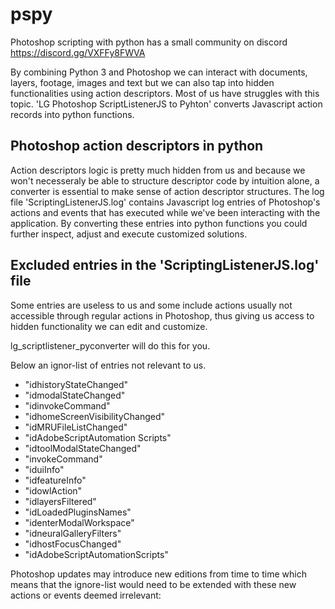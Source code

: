 # pspy
Photoshop scripting with python has a small community on discord https://discord.gg/VXFFy8FWVA

By combining Python 3 and Photoshop we can interact with documents, layers, footage, images and text but we can also tap into hidden functionalities using action descriptors.
Most of us have struggles with this topic. 'LG Photoshop ScriptListenerJS to Pyhton' converts Javascript action records into python functions. 

## Photoshop action descriptors in python

Action descriptors logic is pretty much hidden from us and because we won't necesseraly be able to structure descriptor code by intuition alone, a converter is essential to make sense of action descriptor structures. The log file 'ScriptingListenerJS.log' contains Javascript log entries of Photoshop's actions and events that has executed while we've been interacting with the application. By converting these entries into python functions you could further inspect, adjust and execute customized solutions.

## Excluded entries in the 'ScriptingListenerJS.log' file

Some entries are useless to us and some include actions usually not accessible through regular actions in Photoshop, thus giving us access to hidden functionality we can edit and customize. 

lg_scriptlistener_pyconverter will do this for you.

Below an ignor-list of entries not relevant to us.

- "idhistoryStateChanged"
- "idmodalStateChanged"
- "idinvokeCommand"
- "idhomeScreenVisibilityChanged"
- "idMRUFileListChanged"
- "idAdobeScriptAutomation Scripts"
- "idtoolModalStateChanged"
- "invokeCommand"
- "iduiInfo"
- "idfeatureInfo"
- "idowlAction"
- "idlayersFiltered"
- "idLoadedPluginsNames"
- "identerModalWorkspace"
- "idneuralGalleryFilters"
- "idhostFocusChanged"
- "idAdobeScriptAutomationScripts" 
 
Photoshop updates may introduce new editions from time to time which means that the ignore-list would need to be extended with these new actions or events deemed irrelevant:
